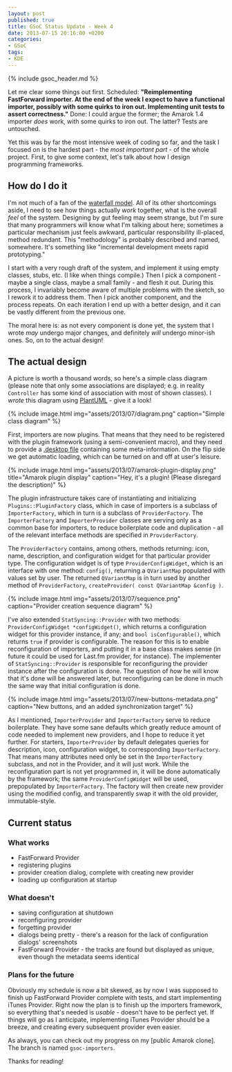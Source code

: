 ```yaml
---
layout: post
published: true
title: GSoC Status Update - Week 4
date: 2013-07-15 20:16:00 +0200
categories:
- GSoC
tags:
- KDE
---
```


{% include gsoc_header.md %}

Let me clear some things out first. Scheduled: **"Reimplementing FastForward
importer. At the end of the week I expect to have a functional importer,
possibly with some quirks to iron out. Implementing unit tests to assert
correctness."** Done: I could argue the former; the Amarok 1.4 importer *does*
work, with some quirks to iron out. The latter? Tests are untouched.

Yet this was by far the most intensive week of coding so far, and the task I
focused on is the hardest part - the *most important part* - of the whole
project. First, to give some context, let's talk about how I design programming
frameworks.

## How do I do it

I'm not much of a fan of the [waterfall model]. All of its other shortcomings
aside, I need to see how things actually *work* together, what is the overall
*feel* of the system. Designing by gut feeling may seem strange, but I'm sure
that many programmers will know what I'm talking about here; sometimes a
particular mechanism just feels awkward, particular responsibility ill-placed,
method redundant. This "methodology" is probably described and named, somewhere.
It's something like "incremental development meets rapid prototyping."

I start with a very rough draft of the system, and implement it using empty
classes, stubs, etc. (I like when things compile.) Then I pick a component -
maybe a single class, maybe a small family - and flesh it out. During this
process, I invariably become aware of multiple problems with the sketch, so I
rework it to address them. Then I pick another component, and the process
repeats. On each iteration I end up with a better design, and it can be vastly
different from the previous one.

The moral here is: as not every component is done yet, the system that I wrote
*may* undergo major changes, and definitely *will* undergo minor-ish ones. So,
on to the actual design!

## The actual design

A picture is worth a thousand words, so here's a simple class diagram (please
note that only some associations are displayed; e.g. in reality `Controller` has
some kind of association with most of shown classes). I *wrote* this diagram
using [PlantUML] - give it a look!

{% include image.html img="assets/2013/07/diagram.png" caption="Simple class diagram" %}

First, importers are now plugins. That means that they need to be registered
with the plugin framework (using a semi-convenient macro), and they need to
provide a [.desktop file] containing some meta-information. On the flip side we
get automatic loading, which can be turned on and off at user's leisure.

{% include image.html img="assets/2013/07/amarok-plugin-display.png" title="Amarok plugin display" caption="Hey, it's a plugin! (Please disregard the description)" %}

The plugin infrastructure takes care of instantiating and initializing
`Plugins::PluginFactory` class, which in case of importers is a subclass of
`ImporterFactory`, which in turn is a subclass of `ProviderFactory`. The
`ImporterFactory` and `ImporterProvider` classes are serving only as a common
base for importers, to reduce boilerplate code and duplication - all of the
relevant interface methods are specified in `ProviderFactory`.

The `ProviderFactory` contains, among others, methods returning: icon, name,
description, and configuration widget for that particular provider type. The
configuration widget is of type `ProviderConfigWidget`, which is an interface
with one method: `config()`, returning a `QVariantMap` populated with values set
by user. The returned `QVariantMap` is in turn used by another method of
`ProviderFactory`, `createProvider( const QVariantMap &config )`.

{% include image.html img="assets/2013/07/sequence.png" caption="Provider creation sequence diagram" %}

I've also extended `StatSyncing::Provider` with two methods:
`ProviderConfigWidget *configWidget()`, which returns a configuration widget for
this provider instance, if any; and `bool isConfigurable()`, which returns
`true` if provider is configurable. The reason for this is to enable
reconfiguration of importers, and putting it in a base class makes sense (in
future it could be used for Last.fm provider, for instance). The implementer of
`StatSyncing::Provider` is responsible for reconfiguring the provider instance
after the configuration is done. The question of *how* he will know that it's
done will be answered later, but reconfiguring can be done in much the same way
that initial configuration is done.

{% include image.html img="assets/2013/07/new-buttons-metadata.png" caption="New buttons, and an added synchronization target" %}

As I mentioned, `ImporterProvider` and `ImporterFactory` serve to reduce
boilerplate. They have some sane defaults which greatly reduce amount of code
needed to implement new providers, and I hope to reduce it yet further. For
starters, `ImporterProvider` by default delegates queries for description, icon,
configuration widget, to corresponding `ImporterFactory`. That means many
attributes need only be set in the `ImporterFactory` subclass, and not in the
Provider, and it will just work. While the reconfiguration part is not yet
programmed in, it will be done automatically by the framework; the same
`ProviderConfigWidget` will be used, prepopulated by `ImporterFactory`. The
factory will then create new provider using the modified config, and
transparently swap it with the old provider, immutable-style.

## Current status

### What works

* FastForward Provider
* registering plugins
* provider creation dialog, complete with creating new provider
* loading up configuration at startup

### What doesn't

* saving configuration at shutdown
* reconfiguring provider
* forgetting provider
* dialogs being pretty - there's a reason for the lack of configuration dialogs'
  screenshots
* FastForward Provider - the tracks are found but displayed as unique, even
  though the metadata seems identical

### Plans for the future

Obviously my schedule is now a bit skewed, as by now I was supposed to finish up
FastForward Provider complete with tests, and start implementing iTunes
Provider. Right now the plan is to finish up the importers framework, so
everything that's needed is *usable* - doesn't have to be perfect yet. If things
will go as I anticipate, implementing iTunes Provider should be a breeze, and
creating every subsequent provider even easier.

As always, you can check out my progress on my [public Amarok clone]. The branch
is named `gsoc-importers`.

Thanks for reading!

[waterfall model]: https://en.wikipedia.org/wiki/Waterfall_model
[PlantUML]: http://plantuml.com
[.desktop file]: http://standards.freedesktop.org/desktop-entry-spec/desktop-entry-spec-latest.html
